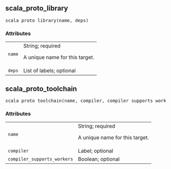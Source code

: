 <a name="#scala_proto_library"></a>
## scala_proto_library

<pre>
scala_proto_library(name, deps)
</pre>



### Attributes

<table class="params-table">
  <colgroup>
    <col class="col-param" />
    <col class="col-description" />
  </colgroup>
  <tbody>
    <tr id="#scala_proto_library_name">
      <td><code>name</code></td>
      <td>
        String; required
        <p>
          A unique name for this target.
        </p>
      </td>
    </tr>
    <tr id="#scala_proto_library_deps">
      <td><code>deps</code></td>
      <td>
        List of labels; optional
      </td>
    </tr>
  </tbody>
</table>


<a name="#scala_proto_toolchain"></a>
## scala_proto_toolchain

<pre>
scala_proto_toolchain(name, compiler, compiler_supports_workers)
</pre>



### Attributes

<table class="params-table">
  <colgroup>
    <col class="col-param" />
    <col class="col-description" />
  </colgroup>
  <tbody>
    <tr id="#scala_proto_toolchain_name">
      <td><code>name</code></td>
      <td>
        String; required
        <p>
          A unique name for this target.
        </p>
      </td>
    </tr>
    <tr id="#scala_proto_toolchain_compiler">
      <td><code>compiler</code></td>
      <td>
        Label; optional
      </td>
    </tr>
    <tr id="#scala_proto_toolchain_compiler_supports_workers">
      <td><code>compiler_supports_workers</code></td>
      <td>
        Boolean; optional
      </td>
    </tr>
  </tbody>
</table>


